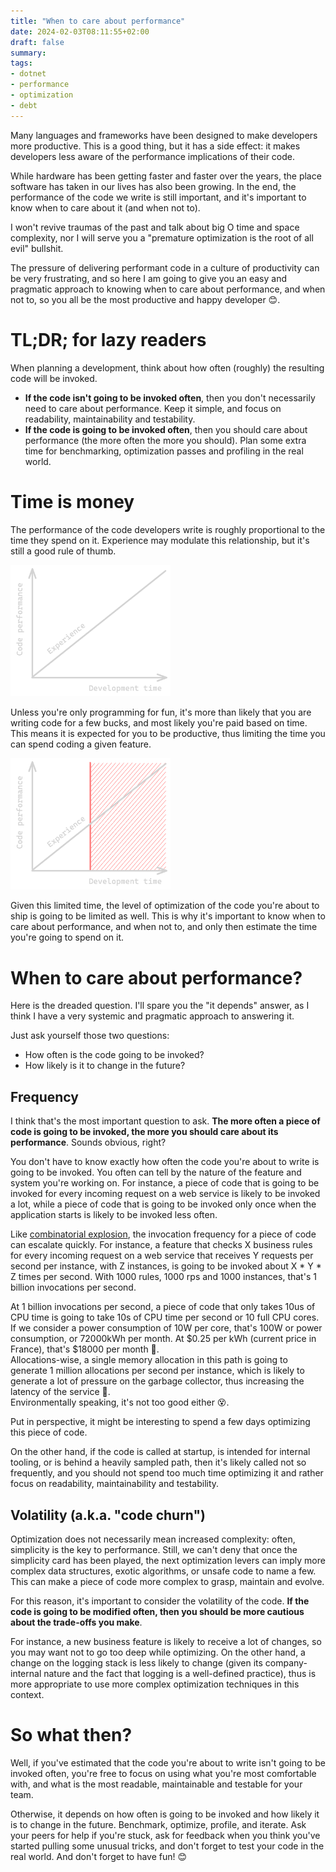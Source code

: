 ```yaml
---
title: "When to care about performance"
date: 2024-02-03T08:11:55+02:00
draft: false
summary: 
tags: 
- dotnet
- performance
- optimization
- debt
---
```


Many languages and frameworks have been designed to make developers more productive. This is a good thing, but it has a side effect: it makes developers less aware of the performance implications of their code.  

While hardware has been getting faster and faster over the years, the place software has taken in our lives has also been growing. In the end, the performance of the code we write is still important, and it's important to know when to care about it (and when not to).  

I won't revive traumas of the past and talk about big O time and space complexity, nor I will serve you a "premature optimization is the root of all evil" bullshit.  

The pressure of delivering performant code in a culture of productivity can be very frustrating, and so here I am going to give you an easy and pragmatic approach to knowing when to care about performance, and when not to, so you all be the most productive and happy developer 😊.

# TL;DR; for lazy readers

When planning a development, think about how often (roughly) the resulting code will be invoked.
- **If the code isn't going to be invoked often**, then you don't necessarily need to care about performance. Keep it simple, and focus on readability, maintainability and testability. 
- **If the code is going to be invoked often**, then you should care about performance (the more often the more you should). Plan some extra time for benchmarking, optimization passes and profiling in the real world.

# Time is money

The performance of the code developers write is roughly proportional to the time they spend on it. Experience may modulate this relationship, but it's still a good rule of thumb.

<img style="width:256px" src="perf-vs-dev-time.png" />

Unless you're only programming for fun, it's more than likely that you are writing code for a few bucks, and most likely you're paid based on time. This means it is expected for you to be productive, thus limiting the time you can spend coding a given feature.

<img style="width:256px" src="perf-vs-dev-time-bounded.png" />

Given this limited time, the level of optimization of the code you're about to ship is going to be limited as well. This is why it's important to know when to care about performance, and when not to, and only then estimate the time you're going to spend on it.

# When to care about performance?

Here is the dreaded question. I'll spare you the "it depends" answer, as I think I have a very systemic and pragmatic approach to answering it.  

Just ask yourself those two questions:
- How often is the code going to be invoked?
- How likely is it to change in the future?

## Frequency

I think that's the most important question to ask. **The more often a piece of code is going to be invoked, the more you should care about its performance**. Sounds obvious, right?

You don't have to know exactly how often the code you're about to write is going to be invoked. You often can tell by the nature of the feature and system you're working on. For instance, a piece of code that is going to be invoked for every incoming request on a web service is likely to be invoked a lot, while a piece of code that is going to be invoked only once when the application starts is likely to be invoked less often.

Like [combinatorial explosion](https://en.wikipedia.org/wiki/Combinatorial_explosion), the invocation frequency for a piece of code can escalate quickly. For instance, a feature that checks X business rules for every incoming request on a web service that receives Y requests per second per instance, with Z instances, is going to be invoked about X * Y * Z times per second. With 1000 rules, 1000 rps and 1000 instances, that's 1 billion invocations per second.

At 1 billion invocations per second, a piece of code that only takes 10us of CPU time is going to take 10s of CPU time per second or 10 full CPU cores. If we consider a power consumption of 10W per core, that's 100W or power consumption, or 72000kWh per month. At $0.25 per kWh (current price in France), that's $18000 per month 💸.  
Allocations-wise, a single memory allocation in this path is going to generate 1 million allocations per second per instance, which is likely to generate a lot of pressure on the garbage collector, thus increasing the latency of the service 🐌.  
Environmentally speaking, it's not too good either 😵.

Put in perspective, it might be interesting to spend a few days optimizing this piece of code.

On the other hand, if the code is called at startup, is intended for internal tooling, or is behind a heavily sampled path, then it's likely called not so frequently, and you should not spend too much time optimizing it and rather focus on readability, maintainability and testability.

## Volatility (a.k.a. "code churn")

Optimization does not necessarily mean increased complexity: often, simplicity is the key to performance. Still, we can't deny that once the simplicity card has been played, the next optimization levers can imply more complex data structures, exotic algorithms, or unsafe code to name a few. This can make a piece of code more complex to grasp, maintain and evolve.  

For this reason, it's important to consider the volatility of the code. **If the code is going to be modified often, then you should be more cautious about the trade-offs you make**.  

For instance, a new business feature is likely to receive a lot of changes, so you may want not to go too deep while optimizing. On the other hand, a change on the logging stack is less likely to change (given its company-internal nature and the fact that logging is a well-defined practice), thus is more appropriate to use more complex optimization techniques in this context. 

# So what then?

Well, if you've estimated that the code you're about to write isn't going to be invoked often, you're free to focus on using what you're most comfortable with, and what is the most readable, maintainable and testable for your team.

Otherwise, it depends on how often is going to be invoked and how likely it is to change in the future. Benchmark, optimize, profile, and iterate. Ask your peers for help if you're stuck, ask for feedback when you think you've started pulling some unusual tricks, and don't forget to test your code in the real world. And don't forget to have fun! 😊